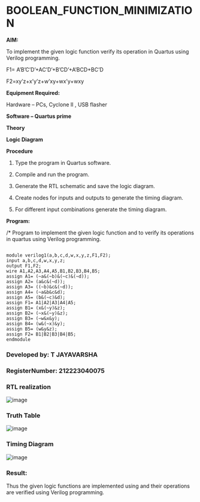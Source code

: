 # BOOLEAN_FUNCTION_MINIMIZATION

**AIM:**

To implement the given logic function verify its operation in Quartus using Verilog programming.

F1= A’B’C’D’+AC’D’+B’CD’+A’BCD+BC’D 

F2=xy’z+x’y’z+w’xy+wx’y+wxy

**Equipment Required:**

Hardware – PCs, Cyclone II , USB flasher

**Software – Quartus prime**

**Theory**

**Logic Diagram**

**Procedure**

1.	Type the program in Quartus software.

2.	Compile and run the program.

3.	Generate the RTL schematic and save the logic diagram.

4.	Create nodes for inputs and outputs to generate the timing diagram.

5.	For different input combinations generate the timing diagram.


**Program:**

/* Program to implement the given logic function and to verify its operations in quartus using Verilog programming. 
```

module verilog1(a,b,c,d,w,x,y,z,F1,F2);
input a,b,c,d,w,x,y,z;
output F1,F2;
wire A1,A2,A3,A4,A5,B1,B2,B3,B4,B5;
assign A1= (~a&(~b)&(~c)&(~d));
assign A2= (a&c&(~d));
assign A3= ((~b)&c&(~d));
assign A4= (~a&b&c&d);
assign A5= (b&(~c)&d);
assign F1= A1|A2|A3|A4|A5;
assign B1= (x&(~y)&z);
assign B2= (~x&(~y)&z);
assign B3= (~w&x&y);
assign B4= (w&(~x)&y);
assign B5= (w&y&z);
assign F2= B1|B2|B3|B4|B5;
endmodule
```
### Developed by: T JAYAVARSHA
### RegisterNumber: 212223040075


### RTL realization

![image](https://github.com/jayavarsha23219/BOOLEAN_FUNCTION_MINIMIZATION/assets/150780319/4f0db038-f523-433b-9da7-f014fda8bcf9)

### Truth Table

![image](https://github.com/jayavarsha23219/BOOLEAN_FUNCTION_MINIMIZATION/assets/150780319/dbf7fc8d-4b9c-4813-bbd6-3a063dab816b)

### Timing Diagram

![image](https://github.com/jayavarsha23219/BOOLEAN_FUNCTION_MINIMIZATION/assets/150780319/e6d9c22e-d61a-478a-bc45-64f0ecffdaa4)

### Result:

Thus the given logic functions are implemented using and their operations are verified using Verilog programming.

